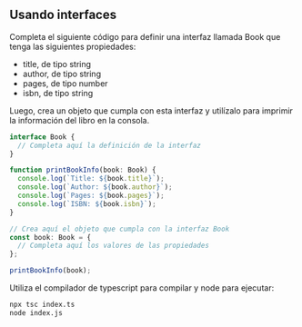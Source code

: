 ## Usando interfaces

Completa el siguiente código para definir una interfaz llamada Book que tenga las siguientes propiedades:

- title, de tipo string
- author, de tipo string
- pages, de tipo number
- isbn, de tipo string

Luego, crea un objeto que cumpla con esta interfaz y utilízalo para imprimir la información del libro en la consola.

```ts
interface Book {
  // Completa aquí la definición de la interfaz
}

function printBookInfo(book: Book) {
  console.log(`Title: ${book.title}`);
  console.log(`Author: ${book.author}`);
  console.log(`Pages: ${book.pages}`);
  console.log(`ISBN: ${book.isbn}`);
}

// Crea aquí el objeto que cumpla con la interfaz Book
const book: Book = {
  // Completa aquí los valores de las propiedades
};

printBookInfo(book);
```

Utiliza el compilador de typescript para compilar y node para ejecutar:

```bash
npx tsc index.ts
node index.js
```
